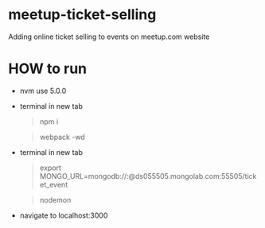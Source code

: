 # meetup-ticket-selling
Adding online ticket selling to events on meetup.com website

# HOW to run
- nvm use 5.0.0

- terminal in new tab

    > npm i

    > webpack -wd

- terminal in new tab

    > export MONGO_URL=mongodb://<dbuser>:<dbpassword>@ds055505.mongolab.com:55505/ticket_event
    
    > nodemon
    
- navigate to localhost:3000